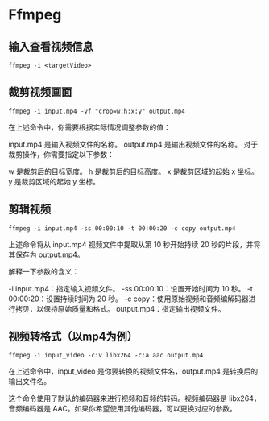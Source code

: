 # Ffmpeg

## 输入查看视频信息

```{.bat}
ffmpeg -i <targetVideo>

```

## 裁剪视频画面

```{.bat}
ffmpeg -i input.mp4 -vf "crop=w:h:x:y" output.mp4

```

在上述命令中，你需要根据实际情况调整参数的值：

input.mp4 是输入视频文件的名称。
output.mp4 是输出视频文件的名称。
对于裁剪操作，你需要指定以下参数：

w 是裁剪后的目标宽度。
h 是裁剪后的目标高度。
x 是裁剪区域的起始 x 坐标。
y 是裁剪区域的起始 y 坐标。


## 剪辑视频
```{.bat}
ffmpeg -i input.mp4 -ss 00:00:10 -t 00:00:20 -c copy output.mp4
```

上述命令将从 input.mp4 视频文件中提取从第 10 秒开始持续 20 秒的片段，并将其保存为 output.mp4。

解释一下参数的含义：

-i input.mp4：指定输入视频文件。
-ss 00:00:10：设置开始时间为 10 秒。
-t 00:00:20：设置持续时间为 20 秒。
-c copy：使用原始视频和音频编解码器进行拷贝，以保持原始质量和格式。
output.mp4：指定输出视频文件。

## 视频转格式（以mp4为例）

```{.bat}
ffmpeg -i input_video -c:v libx264 -c:a aac output.mp4
```

在上述命令中，input_video 是你要转换的视频文件名，output.mp4 是转换后的输出文件名。

这个命令使用了默认的编码器来进行视频和音频的转码。视频编码器是 libx264，音频编码器是 AAC。如果你希望使用其他编码器，可以更换对应的参数。